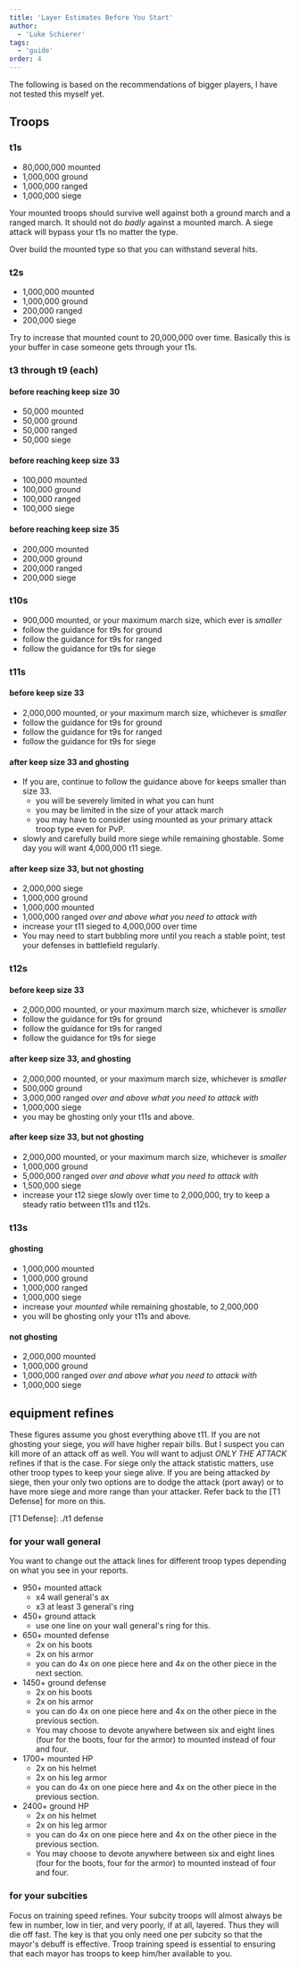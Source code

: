 ```yaml
---
title: 'Layer Estimates Before You Start'
author:
  - 'Luke Schierer'
tags:
  - 'guide'
order: 4
---
```


The following is based on the recommendations of bigger players, I have not tested this myself yet.

## Troops

### t1s

- 80,000,000 mounted
- 1,000,000 ground
- 1,000,000 ranged
- 1,000,000 siege

Your mounted troops should survive well against both a ground march and a
ranged march. It should not do _badly_ against a mounted march. A siege
attack will bypass your t1s no matter the type.

Over build the mounted type so that you can withstand several hits.

### t2s

- 1,000,000 mounted
- 1,000,000 ground
- 200,000 ranged
- 200,000 siege

Try to increase that mounted count to 20,000,000 over time. Basically this is your buffer in case someone gets through your t1s.

### t3 through t9 (each)

#### before reaching keep size 30

- 50,000 mounted
- 50,000 ground
- 50,000 ranged
- 50,000 siege

#### before reaching keep size 33

- 100,000 mounted
- 100,000 ground
- 100,000 ranged
- 100,000 siege

#### before reaching keep size 35

- 200,000 mounted
- 200,000 ground
- 200,000 ranged
- 200,000 siege

### t10s

- 900,000 mounted, or your maximum march size, which ever is _smaller_
- follow the guidance for t9s for ground
- follow the guidance for t9s for ranged
- follow the guidance for t9s for siege

### t11s

#### before keep size 33

- 2,000,000 mounted, or your maximum march size, whichever is _smaller_
- follow the guidance for t9s for ground
- follow the guidance for t9s for ranged
- follow the guidance for t9s for siege

#### after keep size 33 and ghosting

- If you are, continue to follow the guidance above for keeps smaller than size 33.
  - you will be severely limited in what you can hunt
  - you may be limited in the size of your attack march
  - you may have to consider using mounted as your primary attack troop type even for PvP.
- slowly and carefully build more siege while remaining ghostable. Some day you will want 4,000,000 t11 siege.

#### after keep size 33, but not ghosting

- 2,000,000 siege
- 1,000,000 ground
- 1,000,000 mounted
- 1,000,000 ranged _over and above what you need to attack with_
- increase your t11 sieged to 4,000,000 over time
- You may need to start bubbling more until you reach a stable point, test your defenses in battlefield regularly.

### t12s

#### before keep size 33

- 2,000,000 mounted, or your maximum march size, whichever is _smaller_
- follow the guidance for t9s for ground
- follow the guidance for t9s for ranged
- follow the guidance for t9s for siege

#### after keep size 33, and ghosting

- 2,000,000 mounted, or your maximum march size, whichever is _smaller_
- 500,000 ground
- 3,000,000 ranged _over and above what you need to attack with_
- 1,000,000 siege
- you may be ghosting only your t11s and above.

#### after keep size 33, but not ghosting

- 2,000,000 mounted, or your maximum march size, whichever is _smaller_
- 1,000,000 ground
- 5,000,000 ranged _over and above what you need to attack with_
- 1,500,000 siege
- increase your t12 siege slowly over time to 2,000,000, try to keep a steady ratio between t11s and t12s.

### t13s

#### ghosting

- 1,000,000 mounted
- 1,000,000 ground
- 1,000,000 ranged
- 1,000,000 siege
- increase your _mounted_ while remaining ghostable, to 2,000,000
- you will be ghosting only your t11s and above.

#### not ghosting

- 2,000,000 mounted
- 1,000,000 ground
- 1,000,000 ranged _over and above what you need to attack with_
- 1,000,000 siege

## equipment refines

These figures assume you ghost everything above t11. If you are not ghosting
your siege, you _will_ have higher repair bills. But I suspect you can kill
more of an attack off as well. You will want to adjust _ONLY THE ATTACK_
refines if that is the case. For siege only the attack statistic matters, use
other troop types to keep your siege alive. If you are being attacked _by_
siege, then your only two options are to dodge the attack (port away) or to
have more siege and more range than your attacker. Refer back to the [T1 Defense] for more on this.

[T1 Defense]: ./t1 defense

### for your wall general

You want to change out the attack lines for different troop types depending on what you see in your reports.

- 950+ mounted attack
  - x4 wall general's ax
  - x3 at least 3 general's ring
- 450+ ground attack
  - use one line on your wall general's ring for this.
- 650+ mounted defense
  - 2x on his boots
  - 2x on his armor
  - you can do 4x on one piece here and 4x on the other piece in the next section.
- 1450+ ground defense
  - 2x on his boots
  - 2x on his armor
  - you can do 4x on one piece here and 4x on the other piece in the previous section.
  - You may choose to devote anywhere between six and eight lines (four for the boots, four for the armor) to mounted instead of four and four.
- 1700+ mounted HP
  - 2x on his helmet
  - 2x on his leg armor
  - you can do 4x on one piece here and 4x on the other piece in the previous section.
- 2400+ ground HP
  - 2x on his helmet
  - 2x on his leg armor
  - you can do 4x on one piece here and 4x on the other piece in the previous section.
  - You may choose to devote anywhere between six and eight lines (four for the boots, four for the armor) to mounted instead of four and four.

### for your subcities

Focus on training speed refines. Your subcity troops will almost always be few
in number, low in tier, and very poorly, if at all, layered. Thus they will
die off fast. The key is that you only need one per subcity so that the
mayor's debuff is effective. Troop training speed is essential to ensuring
that each mayor has troops to keep him/her available to you.
